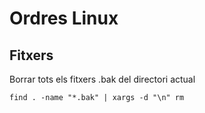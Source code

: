 <!-- TITLE: Ordres Linux -->
<!-- SUBTITLE: A quick summary of Ordres Linux -->

# Ordres Linux
## Fitxers

Borrar tots els fitxers .bak del directori actual

`find . -name "*.bak" | xargs -d "\n" rm`

